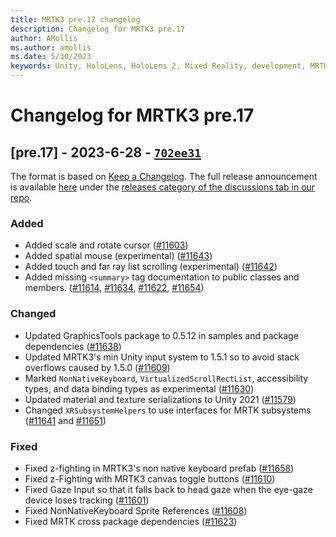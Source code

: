 ```yaml
---
title: MRTK3 pre.17 changelog
description: Changelog for MRTK3 pre.17
author: AMollis
ms.author: amollis
ms.date: 5/30/2023
keywords: Unity, HoloLens, HoloLens 2, Mixed Reality, development, MRTK, MRTK3, MRTK3 preview, MRTK3 public preview, changelog, MRTK3 changelog
---
```


# Changelog for MRTK3 pre.17

## [pre.17] - 2023-6-28 - [`702ee31`](https://github.com/microsoft/MixedRealityToolkit-Unity/commit/702ee31f9a34382d5ce1a444a8bba07405a63e3c)

The format is based on [Keep a Changelog](https://keepachangelog.com/en/1.0.0/). The full release announcement is available [here](https://github.com/microsoft/MixedRealityToolkit-Unity/discussions/categories/releases) under the [releases category of the discussions tab in our repo](https://github.com/microsoft/MixedRealityToolkit-Unity/discussions/categories/releases).

### Added

- Added scale and rotate cursor ([#11603](https://github.com/microsoft/MixedRealityToolkit-Unity/pull/11603))
- Added spatial mouse (experimental) ([#11643](https://github.com/microsoft/MixedRealityToolkit-Unity/commit/64922a342b7812f218dc4375c37f6f25ca7dfac1))
- Added touch and far ray list scrolling (experimental) ([#11642](https://github.com/microsoft/MixedRealityToolkit-Unity/pull/11642))
- Added missing `<summary>` tag documentation to public classes and members. ([#11614](https://github.com/microsoft/MixedRealityToolkit-Unity/pull/11614), [#11634](https://github.com/microsoft/MixedRealityToolkit-Unity/pull/11634), [#11622](https://github.com/microsoft/MixedRealityToolkit-Unity/pull/11622), [#11654](https://github.com/microsoft/MixedRealityToolkit-Unity/pull/11654))

### Changed

- Updated GraphicsTools package to 0.5.12 in samples and package dependencies ([#11638](https://github.com/microsoft/MixedRealityToolkit-Unity/pull/11638))
- Updated MRTK3's min Unity input system to 1.5.1 so to avoid stack overflows caused by 1.5.0 ([#11609](https://github.com/microsoft/MixedRealityToolkit-Unity/pull/11609))
- Marked `NonNativeKeyboard`, `VirtualizedScrollRectList`, accessibility types, and data binding types as experimental ([#11630](https://github.com/microsoft/MixedRealityToolkit-Unity/pull/11630))
- Updated material and texture serializations to Unity 2021 ([#11579](https://github.com/microsoft/MixedRealityToolkit-Unity/pull/11579))
- Changed `XRSubsystemHelpers` to use interfaces for MRTK subsystems ([#11641](https://github.com/microsoft/MixedRealityToolkit-Unity/pull/11641) and [#11651](https://github.com/microsoft/MixedRealityToolkit-Unity/pull/11651))

### Fixed

- Fixed z-fighting in MRTK3's non native keyboard prefab ([#11658](https://github.com/microsoft/MixedRealityToolkit-Unity/pull/11658))
- Fixed z-Fighting with MRTK3 canvas toggle buttons ([#11610](https://github.com/microsoft/MixedRealityToolkit-Unity/pull/11610))
- Fixed Gaze Input so that it falls back to head gaze when the eye-gaze device loses tracking ([#11601](https://github.com/microsoft/MixedRealityToolkit-Unity/pull/11601))
- Fixed NonNativeKeyboard Sprite References ([#11608](https://github.com/microsoft/MixedRealityToolkit-Unity/pull/11608))
- Fixed MRTK cross package dependencies ([#11623](https://github.com/microsoft/MixedRealityToolkit-Unity/pull/11623))
